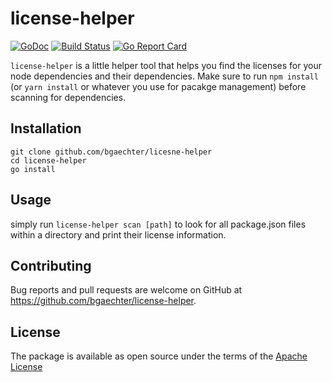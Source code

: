 # license-helper

[![GoDoc](https://godoc.org/github.com/bgaechter/license-helper?status.svg)](https://godoc.org/github.com/bgaechter/license-helper)
[![Build Status](https://travis-ci.org/bgaechter/license-helper.svg?branch=master)](https://travis-ci.org/bgaechter/license-helper)
[![Go Report Card](https://goreportcard.com/badge/github.com/bgaechter/license-helper)](https://goreportcard.com/report/github.com/bgaechter/license-helper)

`license-helper` is a little helper tool that helps you find the licenses for
your node dependencies and their dependencies. Make sure to run `npm install`
(or `yarn install` or whatever you use for pacakge management) before scanning
for dependencies.

## Installation
```
git clone github.com/bgaechter/licesne-helper
cd license-helper
go install
```

## Usage
simply run `license-helper scan [path]` to look for all package.json files
within a directory and print their license information.

## Contributing

Bug reports and pull requests are welcome on GitHub at https://github.com/bgaechter/license-helper.

## License

The package is available as open source under the terms of the [Apache License](https://opensource.org/licenses/Apache-2.0)
